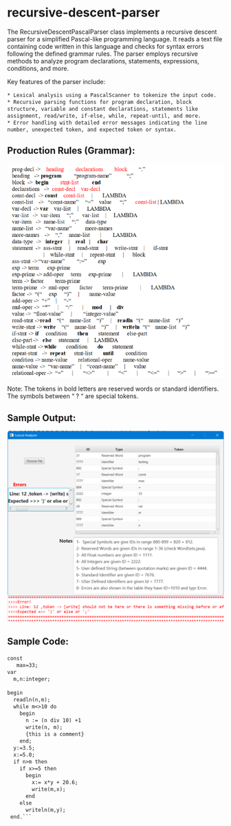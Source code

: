 # recursive-descent-parser
The RecursiveDescentPascalParser class implements a recursive descent parser for a simplified Pascal-like programming language. It reads a text file containing code written in this language and checks for syntax errors following the defined grammar rules. The parser employs recursive methods to analyze program declarations, statements, expressions, conditions, and more.

Key features of the parser include:

    * Lexical analysis using a PascalScanner to tokenize the input code.
    * Recursive parsing functions for program declaration, block structure, variable and constant declarations, statements like assignment, read/write, if-else, while, repeat-until, and more.
    * Error handling with detailed error messages indicating the line number, unexpected token, and expected token or syntax.

## Production Rules (Grammar):
![Image Alt Text](https://github.com/BisanGhoul/recursive-descent-parser/blob/master/production%20rules.png)

Note:     The tokens in bold letters are reserved words or standard identifiers.
	      The symbols between “ ? “  are special tokens.


## Sample Output:
![Image Alt Text](https://github.com/BisanGhoul/recursive-descent-parser/blob/master/analyzer%20output.png)


## Sample Code:
```program testing;
const
   max=33;
var
  m,n:integer;
  
begin
  readln(n,m);
  while m<>10 do
    begin
      n := (n div 10) +1
      write(n, m);
      {this is a comment}
    end;
  y:=3.5;
  x:=5.0;
  if n>m then
    if x>=5 then
      begin
        x:= x*y + 20.6;
        write(m,x);
      end
    else
      writeln(m,y);
 end.```
